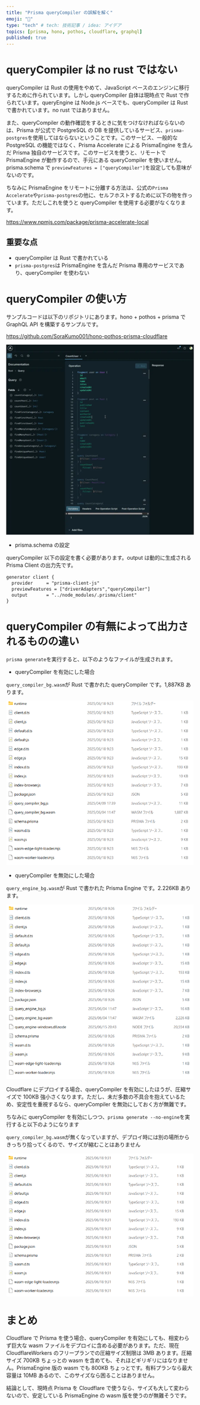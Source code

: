 ```yaml
---
title: "Prisma queryCompiler の誤解を解く"
emoji: "🔖"
type: "tech" # tech: 技術記事 / idea: アイデア
topics: [prisma, hono, pothos, cloudflare, graphql]
published: true
---
```


# queryCompiler は no rust ではない

queryCompiler は Rust の使用をやめて、JavaScript ベースのエンジンに移行するために作られています。しかし queryCompiler 自体は現時点で Rust で作られています。queryEngine は Node.js ベースでも、queryCompiler は Rust で書かれています。no rust ではありません。

また、queryCompiler の動作確認をするときに気をつけなければならないのは、Prisma が公式で PostgreSQL の DB を提供しているサービス、`prisma-postgres`を使用してはならないということです。このサービス、一般的な PostgreSQL の機能ではなく、Prisma Accelerate による PrismaEngine を含んだ Prisma 独自のサービスです。このサービスを使うと、リモートで PrismaEngine が動作するので、手元にある queryCompiler を使いません。prisma.schema で `previewFeatures = ["queryCompiler"]`を設定しても意味がないのです。

ちなみに PrismaEngine をリモートに分離する方法は、公式の`Prisma Accelerate`や`prisma-postgres`の他に、セルフホストするために以下の物を作っています。ただしこれを使うと queryCompiler を使用する必要がなくなります。

https://www.npmjs.com/package/prisma-accelerate-local

## 重要な点

- queryCompiler は Rust で書かれている
- `prisma-postgres`は PrismaEngine を含んだ Prisma 専用のサービスであり、queryCompiler を使わない

# queryCompiler の使い方

サンプルコードは以下のリポジトリにあります。hono + pothos + prisma で GraphQL API を構築するサンプルです。

https://github.com/SoraKumo001/hono-pothos-prisma-cloudflare

![](/images/prisma-query-compiler/2025-06-18-09-47-05.webp)

- prisma.schema の設定

queryCompiler 以下の設定を書く必要があります。output は動的に生成される Prisma Client の出力先です。

```prisma
generator client {
  provider     = "prisma-client-js"
  previewFeatures = ["driverAdapters","queryCompiler"]
  output       = "../node_modules/.prisma/client"
}

```

# queryCompiler の有無によって出力されるものの違い

`prisma generate`を実行すると、以下のようなファイルが生成されます。

- queryCompiler を有効にした場合

`query_compiler_bg.wasm`が Rust で書かれた queryCompiler です。1,887KB あります。

![](/images/prisma-query-compiler/2025-06-18-09-23-27.png)

- queryCompiler を無効にした場合

`query_engine_bg.wasm`が Rust で書かれた Prisma Engine です。2.226KB あります。

![](/images/prisma-query-compiler/2025-06-18-09-26-37.png)

Cloudflare にデプロイする場合、queryCompiler を有効にしたほうが、圧縮サイズで 100KB 強小さくなります。ただし、未だ多数の不具合を抱えているため、安定性を重視するなら、queryCompiler を無効にしておく方が無難です。

ちなみに queryCompiler を有効にしつつ、`prisma generate --no-engine`を実行すると以下のようになります

`query_compiler_bg.wasm`が無くなっていますが、デプロイ時には別の場所からきっちり拾ってくるので、サイズが縮むことはありません

![](/images/prisma-query-compiler/2025-06-18-09-31-48.png)

# まとめ

Cloudflare で Prisma を使う場合、queryCompiler を有効にしても、相変わらず巨大な wasm ファイルをデプロイに含める必要があります。ただ、現在 CloudflareWorkers のフリープランでの圧縮サイズ制限は 3MB あります。圧縮サイズ 700KB ちょっとの wasm を含めても、それほどギリギリにはなりません。PrismaEngine 版の wasm でも 800KB ちょっとです。有料プランなら最大容量は 10MB あるので、このサイズなら困ることはありません。

結論として、現時点 Prisma を Cloudflare で使うなら、サイズも大して変わらないので、安定している PrismaEngine の wasm 版を使うのが無難そうです。
